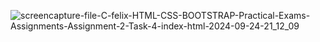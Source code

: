 ![screencapture-file-C-felix-HTML-CSS-BOOTSTRAP-Practical-Exams-Assignments-Assignment-2-Task-4-index-html-2024-09-24-21_12_09](https://github.com/user-attachments/assets/ae02cd2a-2bf7-4f2f-8304-ba3fc00df0d6)
